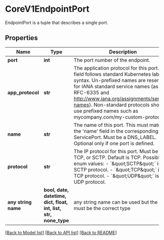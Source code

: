 # CoreV1EndpointPort

EndpointPort is a tuple that describes a single port.

## Properties
Name | Type | Description | Notes
------------ | ------------- | ------------- | -------------
**port** | **int** | The port number of the endpoint. | 
**app_protocol** | **str** | The application protocol for this port. This field follows standard Kubernetes label syntax. Un-prefixed names are reserved for IANA standard service names (as per RFC-6335 and http://www.iana.org/assignments/service-names). Non-standard protocols should use prefixed names such as mycompany.com/my-custom-protocol. | [optional] 
**name** | **str** | The name of this port.  This must match the &#39;name&#39; field in the corresponding ServicePort. Must be a DNS_LABEL. Optional only if one port is defined. | [optional] 
**protocol** | **str** | The IP protocol for this port. Must be UDP, TCP, or SCTP. Default is TCP.  Possible enum values:  - &#x60;\&quot;SCTP\&quot;&#x60; is the SCTP protocol.  - &#x60;\&quot;TCP\&quot;&#x60; is the TCP protocol.  - &#x60;\&quot;UDP\&quot;&#x60; is the UDP protocol. | [optional] 
**any string name** | **bool, date, datetime, dict, float, int, list, str, none_type** | any string name can be used but the value must be the correct type | [optional]

[[Back to Model list]](../README.md#documentation-for-models) [[Back to API list]](../README.md#documentation-for-api-endpoints) [[Back to README]](../README.md)


